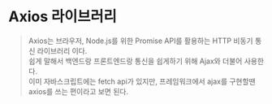 # Axios 라이브러리
>Axios는 브라우저, Node.js를 위한 Promise API를 활용하는 HTTP 비동기 통신 라이브러리 이다.  
쉽게 말해서 백엔드랑 프론트엔드랑 통신을 쉽게하기 위해 Ajax와 더불어 사용한다.  
이미 자바스크립트에는 fetch api가 있지만, 프레임워크에서 ajax를 구현할땐 axios를 쓰는 편이라고 보면 된다.


